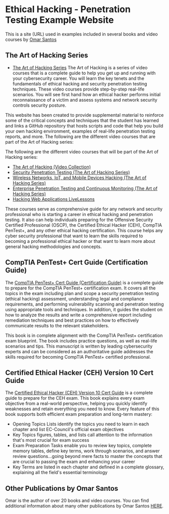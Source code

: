 # Ethical Hacking - Penetration Testing Example Website


This is a site (URL) used in examples included in several books and video courses by [Omar Santos](https://omarsantos.io)

## The Art of Hacking Series

- [The Art of Hacking Series](https://theartofhacking.org) The Art of Hacking is a series of video courses that is a complete guide to help you get up and running with your cybersecurity career. You will learn the key tenets and the fundamentals of ethical hacking and security penetration testing techniques. These video courses provide step-by-step real-life scenarios. You will see first hand how an ethical hacker performs initial reconnaissance of a victim and assess systems and network security controls security posture.

This website has been created to provide supplemental material to reinforce some of the critical concepts and techniques that the student has learned and links a GitHub repository that hosts scripts and code that help you build your own hacking environment, examples of real-life penetration testing reports, and more. The following are the different video courses that are part of the Art of Hacking series:

The following are the different video courses that will be part of the Art of Hacking series:

- [The Art of Hacking (Video Collection)](https://learning.oreilly.com/videos/the-art-of/9780135767849)
- [Security Penetration Testing (The Art of Hacking Series)](https://learning.oreilly.com/videos/security-penetration-testing/9780134833989)
- [Wireless Networks, IoT, and Mobile Devices Hacking (The Art of Hacking Series)](https://learning.oreilly.com/videos/wireless-networks-iot/9780134854632)
- [Enterprise Penetration Testing and Continuous Monitoring (The Art of Hacking Series)](https://learning.oreilly.com/videos/enterprise-penetration-testing/9780134854779)
- [Hacking Web Applications LiveLessons](https://learning.oreilly.com/videos/hacking-web-applications/9780135261422)

These courses serve as comprehensive guide for any network and security professional who is starting a career in ethical hacking and penetration testing. It also can help individuals preparing for the Offensive Security Certified Professional (OSCP), the Certified Ethical Hacker (CEH), CompTIA PenTest+, and any other ethical hacking certification. This course helps any cyber security professional that want to learn the skills required to becoming a professional ethical hacker or that want to learn more about general hacking methodologies and concepts.

## CompTIA PenTest+ Cert Guide (Certification Guide)

The [CompTIA PenTest+ Cert Guide (Certification Guide)](https://www.amazon.com/CompTIA-PenTest-Cert-Guide-Certification/dp/0789760355) is a complete guide to prepare for the CompTIA PenTest+ certification exam. It covers all the topics in the exam including plan and scope a security penetration testing (ethical hacking) assessment, understanding legal and compliance requirements, and performing vulnerability scanning and penetration testing using appropriate tools and techniques. In addition, it guides the student on how to analyze the results and write a comprehensive report including remediation techniques and best practices on how to effectively communicate results to the relevant stakeholders.

This book is in complete alignment with the CompTIA PenTest+ certification exam blueprint. The book includes practice questions, as well as real-life scenarios and tips. This manuscript is written by leading cybersecurity experts and can be considered as an authoritative guide addresses the skills required for becoming CompTIA PenTest+ certified professional.

## Certified Ethical Hacker (CEH) Version 10 Cert Guide

The [Certified Ethical Hacker (CEH) Version 10 Cert Guide](https://learning.oreilly.com/library/view/certified-ethical-hacker/9780135305409/) is a complete guide to prepare for the CEH exam. This book explains every exam objective from a real-world perspective, helping you quickly identify weaknesses and retain everything you need to know.
Every feature of this book supports both efficient exam preparation and long-term mastery:
- Opening Topics Lists identify the topics you need to learn in each chapter and list EC-Council's official exam objectives
- Key Topics figures, tables, and lists call attention to the information that's most crucial for exam success
- Exam Preparation Tasks enable you to review key topics, complete memory tables, define key terms, work through scenarios, and answer review questions...going beyond mere facts to master the concepts that are crucial to passing the exam and enhancing your career
- Key Terms are listed in each chapter and defined in a complete glossary, explaining all the field's essential terminology

## Other Publications by Omar Santos

Omar is the author of over 20 books and video courses. You can find additional information about many other publications by Omar Santos [HERE](https://omarsantos.io/publications).

